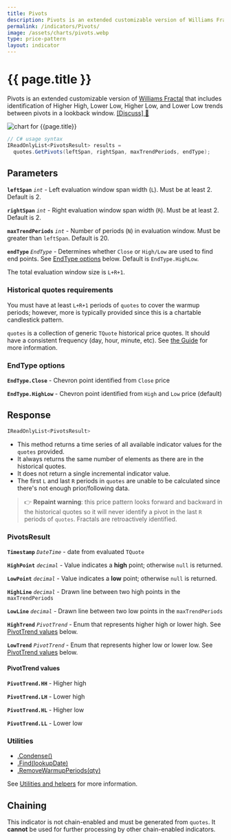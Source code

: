 ```yaml
---
title: Pivots
description: Pivots is an extended customizable version of Williams Fractal that includes identification of Higher High, Lower Low, Higher Low, and Lower Low trends between pivots in a lookback window.
permalink: /indicators/Pivots/
image: /assets/charts/pivots.webp
type: price-pattern
layout: indicator
---
```


# {{ page.title }}

Pivots is an extended customizable version of <a href="{{site.baseurl}}/indicators/Fractal/#content" rel="nofollow">Williams Fractal</a> that includes identification of Higher High, Lower Low, Higher Low, and Lower Low trends between pivots in a lookback window.
[[Discuss] &#128172;]({{site.github.repository_url}}/discussions/436 "Community discussion about this indicator")

![chart for {{page.title}}]({{site.baseurl}}{{page.image}})

```csharp
// C# usage syntax
IReadOnlyList<PivotsResult> results =
  quotes.GetPivots(leftSpan, rightSpan, maxTrendPeriods, endType);
```

## Parameters

**`leftSpan`** _`int`_ - Left evaluation window span width (`L`).  Must be at least 2.  Default is 2.

**`rightSpan`** _`int`_ - Right evaluation window span width (`R`).  Must be at least 2.  Default is 2.

**`maxTrendPeriods`** _`int`_ - Number of periods (`N`) in evaluation window.  Must be greater than `leftSpan`.  Default is 20.

**`endType`** _`EndType`_ - Determines whether `Close` or `High/Low` are used to find end points.  See [EndType options](#endtype-options) below.  Default is `EndType.HighLow`.

The total evaluation window size is `L+R+1`.

### Historical quotes requirements

You must have at least `L+R+1` periods of `quotes` to cover the warmup periods; however, more is typically provided since this is a chartable candlestick pattern.

`quotes` is a collection of generic `TQuote` historical price quotes.  It should have a consistent frequency (day, hour, minute, etc).  See [the Guide]({{site.baseurl}}/guide/#historical-quotes) for more information.

### EndType options

**`EndType.Close`** - Chevron point identified from `Close` price

**`EndType.HighLow`** - Chevron point identified from `High` and `Low` price (default)

## Response

```csharp
IReadOnlyList<PivotsResult>
```

- This method returns a time series of all available indicator values for the `quotes` provided.
- It always returns the same number of elements as there are in the historical quotes.
- It does not return a single incremental indicator value.
- The first `L` and last `R` periods in `quotes` are unable to be calculated since there's not enough prior/following data.

> &#128073; **Repaint warning**: this price pattern looks forward and backward in the historical quotes so it will never identify a pivot in the last `R` periods of `quotes`.  Fractals are retroactively identified.

### PivotsResult

**`Timestamp`** _`DateTime`_ - date from evaluated `TQuote`

**`HighPoint`** _`decimal`_ - Value indicates a **high** point; otherwise `null` is returned.

**`LowPoint`** _`decimal`_ - Value indicates a **low** point; otherwise `null` is returned.

**`HighLine`** _`decimal`_ - Drawn line between two high points in the `maxTrendPeriods`

**`LowLine`** _`decimal`_ - Drawn line between two low points in the `maxTrendPeriods`

**`HighTrend`** _`PivotTrend`_ - Enum that represents higher high or lower high.  See [PivotTrend values](#pivottrend-values) below.

**`LowTrend`** _`PivotTrend`_ - Enum that represents higher low or lower low.  See [PivotTrend values](#pivottrend-values) below.

#### PivotTrend values

**`PivotTrend.HH`** - Higher high

**`PivotTrend.LH`** - Lower high

**`PivotTrend.HL`** - Higher low

**`PivotTrend.LL`** - Lower low

### Utilities

- [.Condense()]({{site.baseurl}}/utilities#condense)
- [.Find(lookupDate)]({{site.baseurl}}/utilities#find-indicator-result-by-date)
- [.RemoveWarmupPeriods(qty)]({{site.baseurl}}/utilities#remove-warmup-periods)

See [Utilities and helpers]({{site.baseurl}}/utilities#utilities-for-indicator-results) for more information.

## Chaining

This indicator is not chain-enabled and must be generated from `quotes`.  It **cannot** be used for further processing by other chain-enabled indicators.
